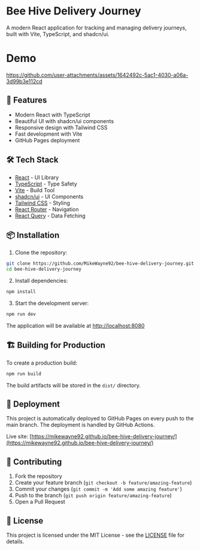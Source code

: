 # Bee Hive Delivery Journey

A modern React application for tracking and managing delivery journeys, built with Vite, TypeScript, and shadcn/ui.

# Demo
https://github.com/user-attachments/assets/1642492c-5ac1-4030-a06a-3d99b3e112cd



## 🚀 Features

- Modern React with TypeScript
- Beautiful UI with shadcn/ui components
- Responsive design with Tailwind CSS
- Fast development with Vite
- GitHub Pages deployment

## 🛠️ Tech Stack

- [React](https://reactjs.org/) - UI Library
- [TypeScript](https://www.typescriptlang.org/) - Type Safety
- [Vite](https://vitejs.dev/) - Build Tool
- [shadcn/ui](https://ui.shadcn.com/) - UI Components
- [Tailwind CSS](https://tailwindcss.com/) - Styling
- [React Router](https://reactrouter.com/) - Navigation
- [React Query](https://tanstack.com/query/latest) - Data Fetching

## 📦 Installation

1. Clone the repository:
```bash
git clone https://github.com/MikeWayne92/bee-hive-delivery-journey.git
cd bee-hive-delivery-journey
```

2. Install dependencies:
```bash
npm install
```

3. Start the development server:
```bash
npm run dev
```

The application will be available at [http://localhost:8080](http://localhost:8080)

## 🏗️ Building for Production

To create a production build:

```bash
npm run build
```

The build artifacts will be stored in the `dist/` directory.

## 📄 Deployment

This project is automatically deployed to GitHub Pages on every push to the main branch. The deployment is handled by GitHub Actions.

Live site: [https://mikewayne92.github.io/bee-hive-delivery-journey/](https://mikewayne92.github.io/bee-hive-delivery-journey/)

## 🤝 Contributing

1. Fork the repository
2. Create your feature branch (`git checkout -b feature/amazing-feature`)
3. Commit your changes (`git commit -m 'Add some amazing feature'`)
4. Push to the branch (`git push origin feature/amazing-feature`)
5. Open a Pull Request

## 📝 License

This project is licensed under the MIT License - see the [LICENSE](LICENSE) file for details.
